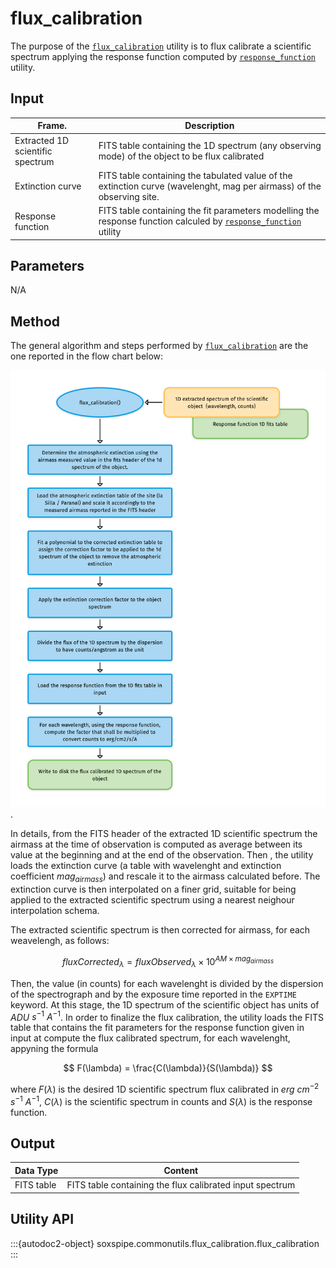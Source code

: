 # flux_calibration

The purpose of the [`flux_calibration`](#soxspipe.commonutils.flux_calibration) utility is to flux calibrate a scientific spectrum applying the response function computed by [`response_function`](#soxspipe.commonutils.response_function) utility.


## Input

| Frame.                   | Description                                   | 
| ------------------------ | --------------------------------------------- |
| Extracted  1D scientific spectrum | FITS table containing the 1D spectrum (any observing mode) of the object to be flux calibrated |  
| Extinction curve | FITS table containing the tabulated value of the extinction curve (wavelenght, mag per airmass) of the observing site.|
| Response function | FITS table containing the fit parameters modelling the response function calculed by [`response_function`](#soxspipe.commonutils.response_function) utility |

## Parameters

N/A

## Method
The general algorithm and steps performed by [`flux_calibration`](#soxspipe.commonutils.flux_calibration) are the one reported in the flow chart below:

![](flux_calibration.png).

In details, from the FITS header of the extracted 1D scientific spectrum the airmass at the time of observation is computed as average between its value at the beginning and at the end of the observation.
Then , the utility loads the extinction curve (a table with wavelenght and extinction coefficient $mag_{airmass}$) and rescale it to the airmass calculated before. The extinction curve is then interpolated on a finer grid, suitable for being applied to the extracted scientific spectrum using a nearest neighour interpolation schema.

The extracted scientific spectrum is then corrected for airmass, for each weavelengh, as follows:

$$
fluxCorrected_{\lambda} = fluxObserved_{\lambda} \times 10^{AM \times mag_{airmass}}
$$

Then, the value (in counts) for each wavelenght is divided by the dispersion of the spectrograph and by the exposure time reported in the `EXPTIME` keyword. At this stage, the 1D spectrum of the scientific object has units of $ADU$ $s^{-1}$ $A^{-1}$. In order to finalize the flux calibration, the utility loads the FITS table that contains the fit parameters for the response function given in input at compute the flux calibrated spectrum, for each wavelenght, appyning the formula

$$
F(\lambda) = \frac{C(\lambda)}{S(\lambda)}
$$

where $F(\lambda)$ is the desired 1D scientific spectrum flux calibrated in $erg$ $cm^{-2}$ $s^{-1}$ ${A^{-1}}$, $C(\lambda)$ is the scientific spectrum in counts and $S(\lambda)$ is the response function.


## Output

| Data Type | Content |
| ------------------------ | --------------------------------------------- |
|FITS table |FITS table containing the flux calibrated input spectrum|

## Utility API


:::{autodoc2-object} soxspipe.commonutils.flux_calibration.flux_calibration
:::
